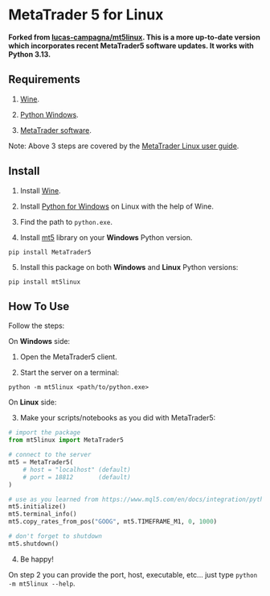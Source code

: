 # MetaTrader 5 for Linux

**Forked from [lucas-campagna/mt5linux](https://github.com/lucas-campagna/mt5linux). This is a more up-to-date version which incorporates recent MetaTrader5 software updates. It works with Python 3.13.**

## Requirements

1. [Wine](https://www.winehq.org).

2. [Python Windows](https://www.python.org).

3. [MetaTrader software](https://www.metatrader5.com/). 

Note: Above 3 steps are covered by the [MetaTrader Linux user guide](https://www.metatrader5.com/en/terminal/help/start_advanced/install_linux).

## Install

1. Install [Wine](https://wiki.winehq.org/Download).

2. Install [Python for Windows](https://www.python.org/downloads/windows/) on Linux with the help of Wine.

3. Find the path to `python.exe`.

4. Install [mt5](https://www.mql5.com/en/docs/integration/python_metatrader5) library on your **Windows** Python version.

```
pip install MetaTrader5
```

5. Install this package on both **Windows** and **Linux** Python versions:

```
pip install mt5linux
```

## How To Use

Follow the steps:

On **Windows** side:

1. Open the MetaTrader5 client.

2. Start the server on a terminal:

```
python -m mt5linux <path/to/python.exe>
```

On **Linux** side:

3. Make your scripts/notebooks as you did with MetaTrader5:

```python
# import the package
from mt5linux import MetaTrader5

# connect to the server
mt5 = MetaTrader5(
    # host = "localhost" (default)
    # port = 18812       (default)
)

# use as you learned from https://www.mql5.com/en/docs/integration/python_metatrader5/
mt5.initialize()
mt5.terminal_info()
mt5.copy_rates_from_pos("GOOG", mt5.TIMEFRAME_M1, 0, 1000)

# don't forget to shutdown
mt5.shutdown()
```

4. Be happy!

On step 2 you can provide the port, host, executable, etc... just type `python -m mt5linux --help`.